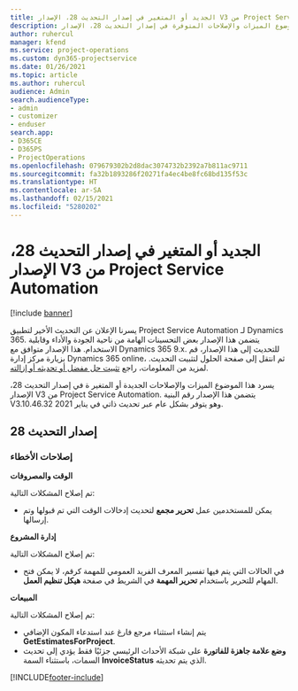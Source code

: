 ```yaml
---
title: الجديد أو المتغير في إصدار التحديث 28، الإصدار V3 من Project Service Automation
description: يسرد هذا الموضوع الميزات والإصلاحات المتوفرة في إصدار التحديث 28، الإصدار V3 من Project Service Automation.
author: ruhercul
manager: kfend
ms.service: project-operations
ms.custom: dyn365-projectservice
ms.date: 01/26/2021
ms.topic: article
ms.author: ruhercul
audience: Admin
search.audienceType:
- admin
- customizer
- enduser
search.app:
- D365CE
- D365PS
- ProjectOperations
ms.openlocfilehash: 079679302b2d8dac3074732b2392a7b811ac9711
ms.sourcegitcommit: fa32b1893286f20271fa4ec4be8fc68bd135f53c
ms.translationtype: HT
ms.contentlocale: ar-SA
ms.lasthandoff: 02/15/2021
ms.locfileid: "5280202"
---
```

# <a name="whats-new-or-changed-in-project-service-automation-update-release-28-v3"></a>الجديد أو المتغير في إصدار التحديث 28، الإصدار V3 من Project Service Automation

[!include [banner](../includes/psa-now-project-operations.md)]

يسرنا الإعلان عن التحديث الأخير لتطبيق Project Service Automation لـ Dynamics 365. يتضمن هذا الإصدار بعض التحسينات الهامة من ناحية الجودة والأداء وقابلية الاستخدام. هذا الإصدار متوافق مع Dynamics 365 9.x. للتحديث إلى هذا الإصدار، قم بزيارة مركز إدارة Dynamics 365 online، ثم انتقل إلى صفحة الحلول لتثبيت التحديث. لمزيد من المعلومات، راجع [تثبيت حل مفضل أو تحديثه أو إزالته](https://docs.microsoft.com/power-platform/admin/install-remove-preferred-solution).

يسرد هذا الموضوع الميزات والإصلاحات الجديدة أو المتغير ة في إصدار التحديث 28، الإصدار V3 من Project Service Automation. يتضمن هذا الإصدار رقم البنية V3.10.46.32 وهو يتوفر بشكل عام عبر تحديث ذاتي في يناير 2021.

## <a name="update-release-28"></a>إصدار التحديث 28

### <a name="bug-fixes"></a>إصلاحات الأخطاء

**الوقت والمصروفات**

تم إصلاح المشكلات التالية:

- يمكن للمستخدمين عمل **تحرير مجمع** لتحديث إدخالات الوقت التي تم قبولها وتم إرسالها.

**إدارة المشروع**

تم إصلاح المشكلات التالية:

- في الحالات التي يتم فيها تفسير المعرف الفريد العمومي للمهمة كرقم، لا يمكن فتح المهام للتحرير باستخدام **تحرير المهمة** في الشريط في صفحة **هيكل تنظيم العمل**.

**المبيعات**

تم إصلاح المشكلات التالية:

- يتم إنشاء استثناء مرجع فارغ عند استدعاء المكون الإضافي **GetEstimatesForProject**.
- **وضع علامة جاهزة للفاتورة** على شبكة الأحداث الرئيسي جزئيًا فقط يؤدي إلى تحديث السمات، باستثناء السمة **InvoiceStatus** الذي يتم تحديثه.



[!INCLUDE[footer-include](../includes/footer-banner.md)]